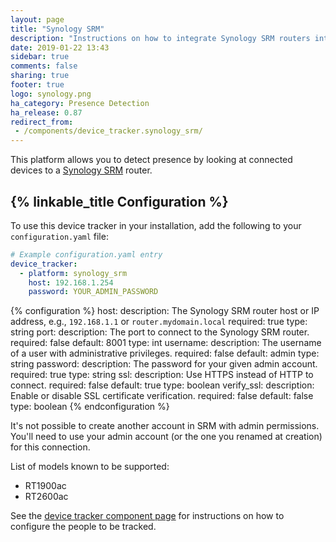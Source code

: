 ```yaml
---
layout: page
title: "Synology SRM"
description: "Instructions on how to integrate Synology SRM routers into Home Assistant."
date: 2019-01-22 13:43
sidebar: true
comments: false
sharing: true
footer: true
logo: synology.png
ha_category: Presence Detection
ha_release: 0.87
redirect_from:
 - /components/device_tracker.synology_srm/
---
```


This platform allows you to detect presence by looking at connected devices to a [Synology SRM](https://www.synology.com/en-us/srm) router.

## {% linkable_title Configuration %}

To use this device tracker in your installation, add the following to your `configuration.yaml` file:

```yaml
# Example configuration.yaml entry
device_tracker:
  - platform: synology_srm
    host: 192.168.1.254
    password: YOUR_ADMIN_PASSWORD
```

{% configuration %}
host:
  description: The Synology SRM router host or IP address, e.g., `192.168.1.1` or `router.mydomain.local`
  required: true
  type: string
port:
  description: The port to connect to the Synology SRM router.
  required: false
  default: 8001
  type: int
username:
  description: The username of a user with administrative privileges.
  required: false
  default: admin
  type: string
password:
  description: The password for your given admin account.
  required: true
  type: string
ssl:
  description: Use HTTPS instead of HTTP to connect.
  required: false
  default: true
  type: boolean
verify_ssl:
  description: Enable or disable SSL certificate verification.
  required: false
  default: false
  type: boolean
{% endconfiguration %}

It's not possible to create another account in SRM with admin permissions. You'll need to use your admin account (or the one you renamed at creation) for this connection.

List of models known to be supported:

- RT1900ac
- RT2600ac

See the [device tracker component page](/components/device_tracker/) for instructions on how to configure the people to be tracked.
